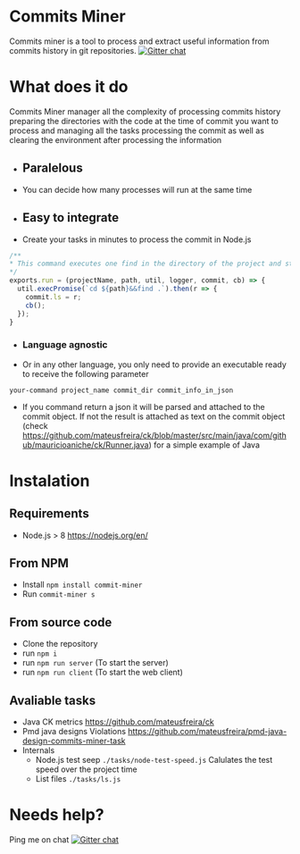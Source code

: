 # Commits Miner
Commits miner is a tool to process and extract useful information from commits history in git repositories.
[![Gitter chat](https://badges.gitter.im/gitterHQ/gitter.png)](https://gitter.im/commits-miner/Lobby)
# What does it do
Commits Miner manager all the complexity of processing commits history preparing the directories with the code at the time of commit you want to process and managing all the tasks processing the commit as well as clearing the environment after processing the information
* ## Paralelous
* You can decide how many processes will run at the same time

* ## Easy to integrate
* Create your tasks in minutes to process the commit in Node.js
```javascript
/**
* This command executes one find in the directory of the project and storage the results on the commit object.
*/
exports.run = (projectName, path, util, logger, commit, cb) => {
  util.execPromise(`cd ${path}&&find .`).then(r => {
    commit.ls = r;
    cb(); 
  });
}
```
* ### Language agnostic
* Or in any other language, you only need to provide an executable ready to receive the following parameter
```bath
your-command project_name commit_dir commit_info_in_json
```
  * If you command return a json it will be parsed and attached to the commit object. If not the result is attached as text on the commit object (check https://github.com/mateusfreira/ck/blob/master/src/main/java/com/github/mauricioaniche/ck/Runner.java) for a simple example of Java



# Instalation
## Requirements
* Node.js > 8 https://nodejs.org/en/
## From NPM
* Install `npm install commit-miner`
* Run `commit-miner s`
## From source code
* Clone the repository
* run `npm i`
* run `npm run server` (To start the server)
* run `npm run client` (To start the web client)

## Avaliable tasks

* Java CK metrics https://github.com/mateusfreira/ck
* Pmd java designs Violations https://github.com/mateusfreira/pmd-java-design-commits-miner-task
* Internals
  * Node.js test seep `./tasks/node-test-speed.js` Calulates the test speed over the project time
  * List files `./tasks/ls.js`

# Needs help? 
Ping me on chat [![Gitter chat](https://badges.gitter.im/gitterHQ/gitter.png)](https://gitter.im/commits-miner/Lobby)
